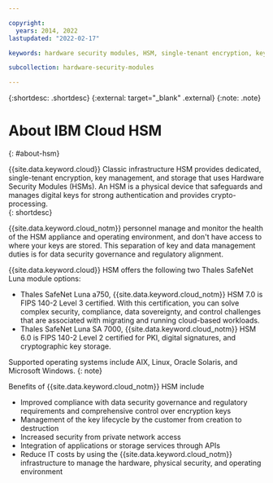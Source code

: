 ```yaml
---

copyright:
  years: 2014, 2022
lastupdated: "2022-02-17"

keywords: hardware security modules, HSM, single-tenant encryption, key management, Gemalto SafeNet Luna, FIPS certified, cryptographic, keys, Thales

subcollection: hardware-security-modules

---
```


{:shortdesc: .shortdesc}
{:external: target="_blank" .external}
{:note: .note}

# About IBM Cloud HSM
{: #about-hsm}

{{site.data.keyword.cloud}} Classic infrastructure HSM provides dedicated, single-tenant encryption, key management, and storage that uses Hardware Security Modules (HSMs). An HSM is a physical device that safeguards and manages digital keys for strong authentication and provides crypto-processing.  
{: shortdesc}

{{site.data.keyword.cloud_notm}} personnel manage and monitor the health of the HSM appliance and operating environment, and don't have access to where your keys are stored. This separation of key and data management duties is for data security governance and regulatory alignment.

{{site.data.keyword.cloud}} HSM offers the following two Thales SafeNet Luna module options:

* Thales SafeNet Luna a750, {{site.data.keyword.cloud_notm}} HSM 7.0 is FIPS 140-2 Level 3 certified. With this certification, you can solve complex security, compliance, data sovereignty, and control challenges that are associated with migrating and running cloud-based workloads.
* Thales SafeNet Luna SA 7000, {{site.data.keyword.cloud_notm}} HSM 6.0 is FIPS 140-2 Level 2 certified for PKI, digital signatures, and cryptographic key storage.

Supported operating systems include AIX, Linux, Oracle Solaris, and Microsoft Windows.
{: note}

Benefits of {{site.data.keyword.cloud_notm}} HSM include

* Improved compliance with data security governance and regulatory requirements and comprehensive control over encryption keys
* Management of the key lifecycle by the customer from creation to destruction
* Increased security from private network access
* Integration of applications or storage services through APIs
* Reduce IT costs by using the {{site.data.keyword.cloud_notm}} infrastructure to manage the hardware, physical security, and operating environment
